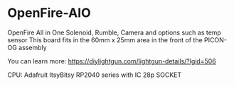 # OpenFire-AIO
OpenFire All in One Solenoid, Rumble, Camera and options such as temp sensor
This board fits in the 60mm x 25mm area in the front of the PICON-OG assembly

You can learn more: https://diylightgun.com/lightgun-details/?lgid=506

CPU: Adafruit ItsyBitsy RP2040 series with IC 28p SOCKET
